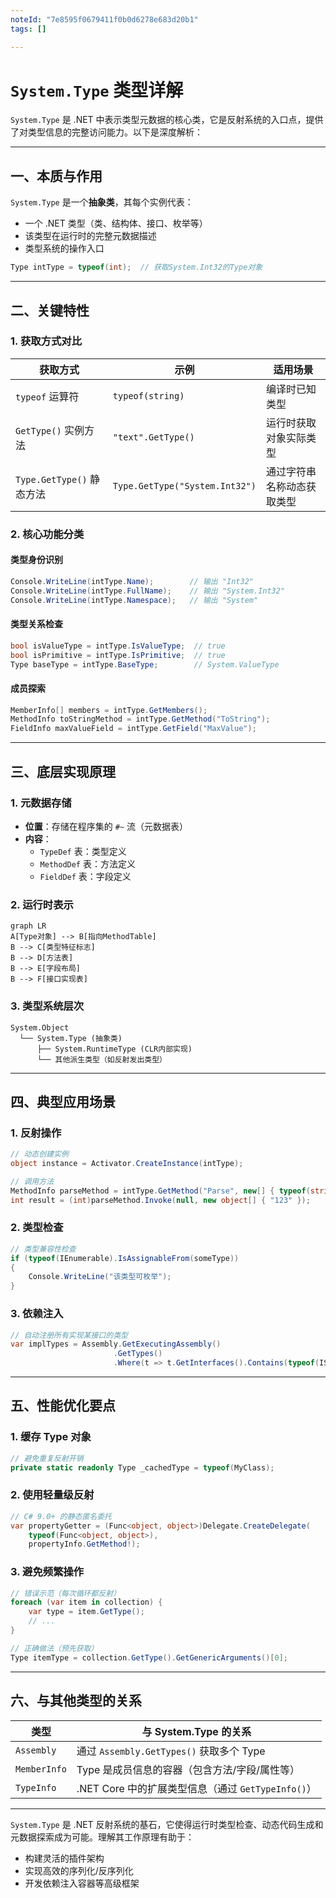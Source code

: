 ```yaml
---
noteId: "7e8595f0679411f0b0d6278e683d20b1"
tags: []

---
```


# `System.Type` 类型详解

`System.Type` 是 .NET 中表示类型元数据的核心类，它是反射系统的入口点，提供了对类型信息的完整访问能力。以下是深度解析：

---

## 一、本质与作用
`System.Type` 是一个**抽象类**，其每个实例代表：

- 一个 .NET 类型（类、结构体、接口、枚举等）
- 该类型在运行时的完整元数据描述
- 类型系统的操作入口

```csharp
Type intType = typeof(int);  // 获取System.Int32的Type对象
```

---

## 二、关键特性

### 1. 获取方式对比
| 获取方式                  | 示例                          | 适用场景                     |
|---------------------------|-------------------------------|------------------------------|
| `typeof` 运算符           | `typeof(string)`              | 编译时已知类型               |
| `GetType()` 实例方法       | `"text".GetType()`            | 运行时获取对象实际类型       |
| `Type.GetType()` 静态方法  | `Type.GetType("System.Int32")` | 通过字符串名称动态获取类型   |

### 2. 核心功能分类
#### **类型身份识别**
```csharp
Console.WriteLine(intType.Name);        // 输出 "Int32"
Console.WriteLine(intType.FullName);    // 输出 "System.Int32"
Console.WriteLine(intType.Namespace);   // 输出 "System"
```

#### **类型关系检查**
```csharp
bool isValueType = intType.IsValueType;  // true
bool isPrimitive = intType.IsPrimitive;  // true
Type baseType = intType.BaseType;        // System.ValueType
```

#### **成员探索**
```csharp
MemberInfo[] members = intType.GetMembers();
MethodInfo toStringMethod = intType.GetMethod("ToString");
FieldInfo maxValueField = intType.GetField("MaxValue");
```

---

## 三、底层实现原理

### 1. 元数据存储

- **位置**：存储在程序集的 `#~` 流（元数据表）
- **内容**：
  - `TypeDef` 表：类型定义
  - `MethodDef` 表：方法定义
  - `FieldDef` 表：字段定义

### 2. 运行时表示
```mermaid
graph LR
A[Type对象] --> B[指向MethodTable]
B --> C[类型特征标志]
B --> D[方法表]
B --> E[字段布局]
B --> F[接口实现表]
```

### 3. 类型系统层次
```
System.Object
  └── System.Type (抽象类)
      ├── System.RuntimeType (CLR内部实现)
      └── 其他派生类型（如反射发出类型）
```

---

## 四、典型应用场景

### 1. 反射操作
```csharp
// 动态创建实例
object instance = Activator.CreateInstance(intType);

// 调用方法
MethodInfo parseMethod = intType.GetMethod("Parse", new[] { typeof(string) });
int result = (int)parseMethod.Invoke(null, new object[] { "123" });
```

### 2. 类型检查
```csharp
// 类型兼容性检查
if (typeof(IEnumerable).IsAssignableFrom(someType))
{
    Console.WriteLine("该类型可枚举");
}
```

### 3. 依赖注入
```csharp
// 自动注册所有实现某接口的类型
var implTypes = Assembly.GetExecutingAssembly()
                       .GetTypes()
                       .Where(t => t.GetInterfaces().Contains(typeof(IService)));
```

---

## 五、性能优化要点

### 1. 缓存 Type 对象
```csharp
// 避免重复反射开销
private static readonly Type _cachedType = typeof(MyClass);
```

### 2. 使用轻量级反射
```csharp
// C# 9.0+ 的静态匿名委托
var propertyGetter = (Func<object, object>)Delegate.CreateDelegate(
    typeof(Func<object, object>), 
    propertyInfo.GetMethod!);
```

### 3. 避免频繁操作
```csharp
// 错误示范（每次循环都反射）
foreach (var item in collection) {
    var type = item.GetType();
    // ...
}

// 正确做法（预先获取）
Type itemType = collection.GetType().GetGenericArguments()[0];
```

---

## 六、与其他类型的关系

| 类型                | 与 System.Type 的关系                          |
|---------------------|-----------------------------------------------|
| `Assembly`          | 通过 `Assembly.GetTypes()` 获取多个 Type       |
| `MemberInfo`        | Type 是成员信息的容器（包含方法/字段/属性等） |
| `TypeInfo`          | .NET Core 中的扩展类型信息（通过 `GetTypeInfo()`） |

---

`System.Type` 是 .NET 反射系统的基石，它使得运行时类型检查、动态代码生成和元数据探索成为可能。理解其工作原理有助于：
- 构建灵活的插件架构
- 实现高效的序列化/反序列化
- 开发依赖注入容器等高级框架